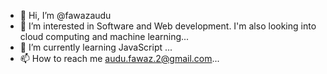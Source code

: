 - 👋 Hi, I’m @fawazaudu
- 👀 I’m interested in Software and Web development. I'm also looking into cloud computing and machine learning...
- 🌱 I’m currently learning JavaScript ...
- 📫 How to reach me audu.fawaz.2@gmail.com...
  

<!---
fawazaudu/fawazaudu is a ✨ special ✨ repository because its `README.md` (this file) appears on your GitHub profile.
You can click the Preview link to take a look at your changes.
--->
